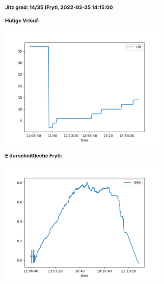 ### Jitz grad: 14/35 (Fryti, 2022-02-25 14:15:00

### Hütige Vrlouf:
![Graph](Today.png)

### E durschnittleche Fryti:
![Graph](Fryti.png)